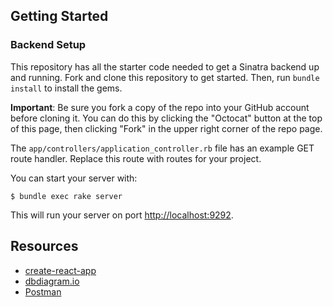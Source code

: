 ## Getting Started

### Backend Setup

This repository has all the starter code needed to get a Sinatra backend up and
running. Fork and clone this repository to get started. Then, run
`bundle install` to install the gems.

**Important**: Be sure you fork a copy of the repo into your GitHub account
before cloning it. You can do this by clicking the "Octocat" button at the top of this 
page, then clicking "Fork" in the upper right corner of the repo page.

The `app/controllers/application_controller.rb` file has an example GET route
handler. Replace this route with routes for your project.

You can start your server with:

```console
$ bundle exec rake server
```

This will run your server on port
[http://localhost:9292](http://localhost:9292).


## Resources

- [create-react-app][]
- [dbdiagram.io][]
- [Postman][postman download]

[create-react-app]: https://create-react-app.dev/docs/getting-started
[create repo]: https://docs.github.com/en/get-started/quickstart/create-a-repo
[dbdiagram.io]: https://dbdiagram.io/
[postman download]: https://www.postman.com/downloads/
[network tab]: https://developer.chrome.com/docs/devtools/network/
